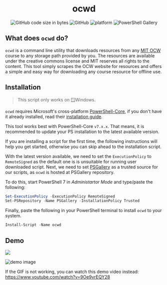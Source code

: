 <p align="center">
<!--<img src="scoop.png" alt="Long live Scoop!"/>-->
    <h1 align="center">ocwd</h1>
</p>
<p align="center" >
   <img alt="GitHub code size in bytes" src="https://img.shields.io/github/languages/code-size/amkhrjee/ocwd">
    <img alt="GitHub" src="https://img.shields.io/github/license/amkhrjee/ocwd">
    <img alt="platform" src="https://img.shields.io/powershellgallery/p/ocwd.svg">
    <img alt="PowerShell Gallery" src="https://img.shields.io/powershellgallery/dt/ocwd">
</p>

## What does `ocwd` do?
`ocwd` is a command line utility that downloads resources from any [MIT OCW](https://ocw.mit.edu/) course to any storage path provided by you. The resources are available under the creative commons license and MIT reserves all rights to the content. This tool simply scrapes the OCW website for resources and offers a simple and easy way for downloading any course resource for offline use.
## Installation
> This script only works on 🪟Windows.

`ocwd` requires Microsoft's cross-platform [PowerShell-Core](https://github.com/PowerShell/PowerShell/), if you don't have it already installed, read their [installation guide](https://learn.microsoft.com/en-us/powershell/scripting/install/installing-powershell-on-windows?view=powershell-7.3).

This tool works best with PowerShell-Core `v7.x.x`. That means, it is recommended to update your PS installation to the latest available version. 

If you are installing a script for the first time, the following instructions will help you get started, otherwise you can skip ahead to the installation script. 

With the latest version available, we need to set the `ExecutionPolicy` to `RemoteSigned` as the default one is is unsuitable for running user downloaded script. 
Next, we need to set [PSGallery](https://www.powershellgallery.com/) as a trusted source for our scripts, as `ocwd` is hosted at PSGallery repository. 

To do this, start PowerShell 7 in *Administartor Mode* and type/paste the following:
```ps1
Set-ExecutionPolicy -ExecutionPolicy RemoteSigned
Set-PSRepository -Name PSGallery -InstallationPolicy Trusted
```

Finally, paste the following in your PowerShell terminal to install `ocwd` to your system.
```ps1
Install-Script -Name ocwd
```
## Demo 
<img src="https://i.imgur.com/ODutHXm.gif" />

![demo image](https://i.imgur.com/1yPPAng.png)

If the GIF is not working, you can watch this demo  video instead: https://www.youtube.com/watch?v=9Oe9vrEQY28

